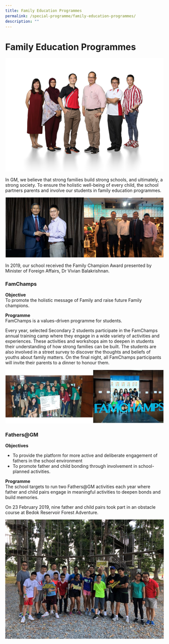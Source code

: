 ```yaml
---
title: Family Education Programmes
permalink: /special-programme/family-education-programmes/
description: ""
---
```

# **Family Education Programmes**

![](/images/Character-Citizenship-Education-2048x1463.jpg)

In GM, we believe that strong families build strong schools, and ultimately, a strong society. To ensure the holistic well-being of every child, the school partners parents and involve our students in family education programmes.

![](/images/FEP-1.jpg)

In 2019, our school received the Family Champion Award presented by Minister of Foreign Affairs, Dr Vivian Balakrishnan.

### FamChamps

**Objective**    
To promote the holistic message of Family and raise future Family champions.

**Programme**    
FamChamps is a values-driven programme for students.

Every year, selected Secondary 2 students participate in the FamChamps annual training camp where they engage in a wide variety of activities and experiences. These activities and workshops aim to deepen in students their understanding of how strong families can be built. The students are also involved in a street survey to discover the thoughts and beliefs of youths about family matters. On the final night, all FamChamps participants will invite their parents to a dinner to honour them.

![](/images/FEP-2.jpg)

### Fathers@GM

**Objectives**

*   To provide the platform for more active and deliberate engagement of fathers in the school environment
*   To promote father and child bonding through involvement in school-planned activities.

**Programme**    
The school targets to run two Fathers@GM activities each year where father and child pairs engage in meaningful activities to deepen bonds and build memories.

On 23 February 2019, nine father and child pairs took part in an obstacle course at Bedok Reservoir Forest Adventure.

![](/images/b3-1024x768.jpg)